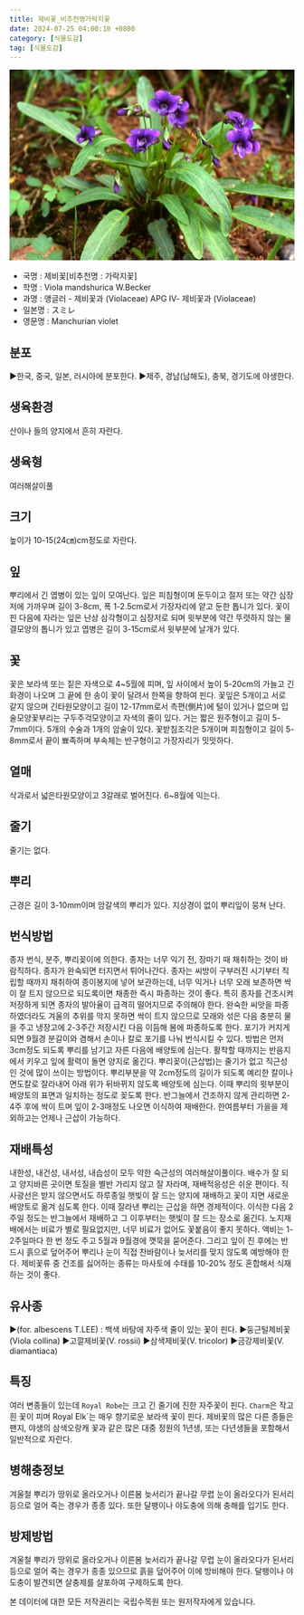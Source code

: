 ```yaml
---
title: 제비꽃_비추천명가락지꽃
date: 2024-07-25 04:00:10 +0800
category: [식물도감]
tag: [식물도감]
---
```




![제비꽃[비추천명 : 가락지꽃]](/assets/img/fileUpload/plants/basic/Violaceae/Viola/13604/1_th2.JPG)
- 국명 : 제비꽃[비추천명 : 가락지꽃]
- 학명 : Viola mandshurica W.Becker
- 과명 : 앵글러 - 제비꽃과 (Violaceae) APG Ⅳ- 제비꽃과 (Violaceae)
- 일본명 : スミレ
- 영문명 : Manchurian violet


## 분포
▶한국, 중국, 일본, 러시아에 분포한다.
▶제주, 경남(남해도), 충북, 경기도에 야생한다.
## 생육환경
산이나 들의 양지에서 흔히 자란다.
## 생육형
여러해살이풀 
## 크기
높이가 10-15(24㎝)cm정도로 자란다.
## 잎
뿌리에서 긴 엽병이 있는 잎이 모여난다. 잎은 피침형이며 둔두이고 절저 또는 약간 심장저에 가까우며 길이 3-8cm, 폭 1-2.5cm로서 가장자리에 얕고 둔한 톱니가 있다. 꽃이 핀 다음에 자라는 잎은 난상 삼각형이고 심장저로 되며 윗부분에 약간 뚜렷하지 않는 물결모양의 톱니가 있고 엽병은 길이 3-15cm로서 윗부분에 날개가 있다.
## 꽃
꽃은 보라색 또는 짙은 자색으로 4~5월에 피며, 잎 사이에서 높이 5-20cm의 가늘고 긴 화경이 나오며 그 끝에 한 송이 꽃이 달려서 한쪽을 향하여 핀다. 꽃잎은 5개이고 서로 같지 않으며 긴타원모양이고 길이 12-17mm로서 측편(側片)에 털이 있거나 없으며 입술모양꽃부리는 구두주걱모양이고 자색의 줄이 있다. 거는 짧은 원주형이고 길이 5-7mm이다. 5개의 수술과 1개의 암술이 있다. 꽃받침조각은 5개이며 피침형이고 길이 5-8mm로서 끝이 뾰족하며 부속체는 반구형이고 가장자리가 밋밋하다.
## 열매
삭과로서 넓은타원모양이고 3갈래로 벌어진다. 6~8월에 익는다. 
## 줄기
줄기는 없다.
## 뿌리
근경은 길이 3-10mm이며 암갈색의 뿌리가 있다. 지상경이 없이 뿌리잎이 뭉쳐 난다.
## 번식방법
종자 번식, 분주, 뿌리꽂이에 의한다.
종자는 너무 익기 전, 장마기 때 채취하는 것이 바람직하다. 종자가 완숙되면 터지면서 튀어나간다. 종자는 씨방이 구부러진 시기부터 직립할 때까지 채취하여 종이봉지에 넣어 보관하는데, 너무 익거나 너무 오래 보존하면 싹이 잘 트지 않으므로 되도록이면 채종한 즉시 파종하는 것이 좋다. 특히 종자를 건조시켜 저장하게 되면 종자의 발아율이 급격히 떨어지므로 주의해야 한다. 완숙한 씨앗을 파종하였더라도 겨울의 추위를 막지 못하면 싹이 트지 않으므로 모래와 섞은 다음 충분히 물을 주고 냉장고에 2-3주간 저장시킨 다음 이듬해 봄에 파종하도록 한다. 
포기가 커지게 되면 9월경 분갈이와 겸해서 손이나 칼로 포기를 나눠 번식시킬 수 있다. 방법은 먼저 3cm정도 되도록 뿌리를 남기고 자른 다음에 배양토에 심는다. 활착할 때까지는 반음지에서 키우고 잎에 활력이 돌면 양지로 옮긴다.
뿌리꽂이(근삽법)는 줄기가 없고 직근성인 것에 많이 쓰이는 방법이다. 뿌리부분을 약 2cm정도의 길이가 되도록 예리한 칼이나 면도칼로 잘라내어 아래 위가 뒤바뀌지 않도록 배양토에 심는다. 이때 뿌리의 윗부분이 배양토의 표면과 일치하는 정도로 꽂도록 한다. 반그늘에서 건조하지 않게 관리하면 2-4주 후에 싹이 트며 잎이 2-3매정도 나오면 이식하여 재배한다. 한여름부터 가을을 제외하고는 언제나 근삽이 가능하다.
## 재배특성
내한성, 내건성, 내서성, 내습성이 모두 약한 숙근성의 여러해살이풀이다. 배수가 잘 되고 양지바른 곳이면 토질을 별반 가리지 않고 잘 자라며, 재배적응성은 쉬운 편이다. 직사광선은 받지 않으면서도 하루종일 햇빛이 잘 드는 양지에 재배하고 꽃이 지면 새로운 배양토로 옮겨 심도록 한다. 이때 잘라낸 뿌리는 근삽을 하면 경제적이다. 이식한 다음 2주일 정도는 반그늘에서 재배하고 그 이후부터는 햇빛이 잘 드는 장소로 옮긴다. 노지재배에서는 비료가 별로 필요없지만, 너무 비료가 없어도 꽃붙음이 좋지 못하다. 액비는 1-2주일마다 한 번 정도 주고 5월과 9월경에 깻묵을 묻어준다. 그리고 잎이 진 후에는 반드시 흙으로 덮어주어 뿌리나 눈이 직접 찬바람이나 늦서리를 맞지 않도록 예방해야 한다.
제비꽃류 중 건조를 싫어하는 종류는 마사토에 수태를 10-20% 정도 혼합해서 식재하는 것이 좋다.
## 유사종
▶(for. albescens T.LEE) : 백색 바탕에 자주색 줄이 있는 꽃이 핀다.
▶둥근털제비꽃(Viola collina)
▶고깔제비꽃(V. rossii)
▶삼색제비꽃(V. tricolor)
▶금강제비꽃(V. diamantiaca)
## 특징
여러 변종들이 있는데 `Royal Robe`는 크고 긴 줄기에 진한 자주꽃이 핀다. 
`Charm`은 작고 흰 꽃이 피며 Royal Elk`는 매우 향기로운 보라색 꽃이 핀다. 제비꽃의 많은 다른 종들은 팬지, 야생의 삼색오랑캐 꽃과 같은 많은 대중 정원의 1년생, 또는 다년생들을 포함해서 일반적으로 자란다.
## 병해충정보
겨울철 뿌리가 땅위로 올라오거나 이른봄 늦서리가 끝나갈 무렵 눈이 올라오다가 된서리 등으로 얼어 죽는 경우가 종종 있다. 또한 달팽이나 야도충에 의해 충해를 입기도 한다.
## 방제방법
겨울철 뿌리가 땅위로 올라오거나 이른봄 늦서리가 끝나갈 무렵 눈이 올라오다가 된서리 등으로 얼어 죽는 경우가 종종 있으므로 흙을 덮어주어 이에 방비해야 한다. 달팽이나 야도충이 발견되면 살충제를 살포하여 구제하도록 한다.






본 데이터에 대한 모든 저작권리는 국립수목원 또는 원저작자에게 있습니다.
